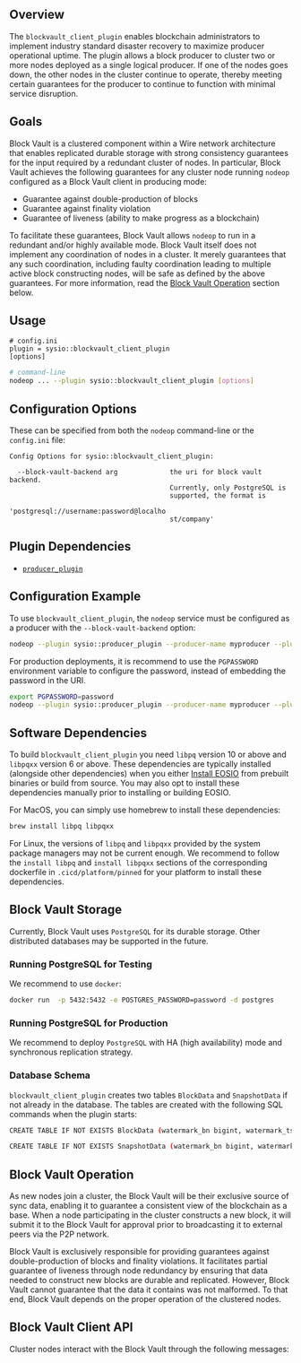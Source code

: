 
## Overview

The `blockvault_client_plugin` enables blockchain administrators to implement industry standard disaster recovery to maximize producer operational uptime. The plugin allows a block producer to cluster two or more nodes deployed as a single logical producer. If one of the nodes goes down, the other nodes in the cluster continue to operate, thereby meeting certain guarantees for the producer to continue to function with minimal service disruption.

## Goals

Block Vault is a clustered component within a Wire network architecture that enables replicated durable storage with strong consistency guarantees for the input required by a redundant cluster of nodes. In particular, Block Vault achieves the following guarantees for any cluster node running `nodeop` configured as a Block Vault client in producing mode:

* Guarantee against double-production of blocks
* Guarantee against finality violation
* Guarantee of liveness (ability to make progress as a blockchain)

To facilitate these guarantees, Block Vault allows `nodeop` to run in a redundant and/or highly available mode. Block Vault itself does not implement any coordination of nodes in a cluster. It merely guarantees that any such coordination, including faulty coordination leading to multiple active block constructing nodes, will be safe as defined by the above guarantees. For more information, read the [Block Vault Operation](#block-vault-operation) section below.

## Usage

```console
# config.ini
plugin = sysio::blockvault_client_plugin
[options]
```

```sh
# command-line
nodeop ... --plugin sysio::blockvault_client_plugin [options]
```

## Configuration Options

These can be specified from both the `nodeop` command-line or the `config.ini` file:

```console
Config Options for sysio::blockvault_client_plugin:

  --block-vault-backend arg             the uri for block vault backend. 
                                        Currently, only PostgreSQL is 
                                        supported, the format is 
                                        'postgresql://username:password@localho
                                        st/company'
```

## Plugin Dependencies

* [`producer_plugin`](../plugins/producer-plugin.md)

## Configuration Example

To use `blockvault_client_plugin`, the `nodeop` service must be configured as a producer with the `--block-vault-backend` option:

```sh
nodeop --plugin sysio::producer_plugin --producer-name myproducer --plugin sysio::blockvault_client_plugin --block-vault-backend postgresql://user:password@mycompany.com
```

For production deployments, it is recommend to use the `PGPASSWORD` environment variable to configure the password, instead of embedding the password in the URI.

```sh
export PGPASSWORD=password
nodeop --plugin sysio::producer_plugin --producer-name myproducer --plugin sysio::blockvault_client_plugin --block-vault-backend postgresql://user@mycompany.com
```

## Software Dependencies

To build `blockvault_client_plugin` you need `libpq` version 10 or above and `libpqxx` version 6 or above. These dependencies are typically installed (alongside other dependencies) when you either [Install EOSIO](/docs/getting-started/install-dependencies.md) from prebuilt binaries or build from source. You may also opt to install these dependencies manually prior to installing or building EOSIO.

For MacOS, you can simply use homebrew to install these dependencies:

```sh
brew install libpq libpqxx
```

For Linux, the versions of `libpq` and `libpqxx` provided by the system package managers may not be current enough. We recommend to follow the `install libpq` and `install libpqxx` sections of the corresponding dockerfile in `.cicd/platform/pinned` for your platform to install these dependencies.

## Block Vault Storage

Currently, Block Vault uses `PostgreSQL` for its durable storage. Other distributed databases may be supported in the future.

### Running PostgreSQL for Testing

We recommend to use `docker`:

```sh
docker run  -p 5432:5432 -e POSTGRES_PASSWORD=password -d postgres
```

### Running PostgreSQL for Production

We recommend to deploy `PostgreSQL` with HA (high availability) mode and synchronous replication strategy.

### Database Schema

`blockvault_client_plugin` creates two tables `BlockData` and `SnapshotData` if not already in the database. The tables are created with the following SQL commands when the plugin starts:

```sh
CREATE TABLE IF NOT EXISTS BlockData (watermark_bn bigint, watermark_ts bigint, lib bigint, block_num bigint, block_id bytea UNIQUE, previous_block_id bytea, block oid, block_size bigint);

CREATE TABLE IF NOT EXISTS SnapshotData (watermark_bn bigint, watermark_ts bigint, snapshot oid);
```

## Block Vault Operation

As new nodes join a cluster, the Block Vault will be their exclusive source of sync data, enabling it to guarantee a consistent view of the blockchain as a base. When a node participating in the cluster constructs a new block, it will submit it to the Block Vault for approval prior to broadcasting it to external peers via the P2P network.

Block Vault is exclusively responsible for providing guarantees against double-production of blocks and finality violations. It facilitates partial guarantee of liveness through node redundancy by ensuring that data needed to construct new blocks are durable and replicated. However, Block Vault cannot guarantee that the data it contains was not malformed. To that end, Block Vault depends on the proper operation of the clustered nodes.

## Block Vault Client API

Cluster nodes interact with the Block Vault through the following messages:

[//]: # (* [`async_propose_constructed_block&#40;&#41;`]&#40;../../../classsysio_1_1blockvault_1_1block__vault__interface#function-async_propose_constructed_block&#41;)

[//]: # (* [`async_append_external_block&#40;&#41;`]&#40;../../../classsysio_1_1blockvault_1_1block__vault__interface#function-async_append_external_block&#41;)

[//]: # (* [`propose_snapshot&#40;&#41;`]&#40;../../../classsysio_1_1blockvault_1_1block__vault__interface#function-propose_snapshot&#41;)

[//]: # (* [`sync&#40;&#41;`]&#40;../../../classsysio_1_1blockvault_1_1block__vault__interface#function-sync&#41;)

[//]: # ()
[//]: # (For more information visit the [block_vault_interface]&#40;../../../classsysio_1_1blockvault_1_1block__vault__interface&#41; C++ reference.)

